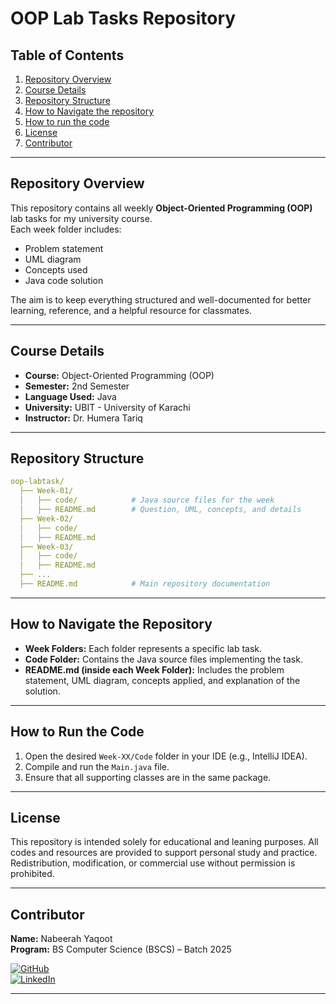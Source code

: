 # OOP Lab Tasks Repository

## Table of Contents

1. [Repository Overview](#repository-overview)
2. [Course Details](#course-details)
3. [Repository Structure](#repository-structure)
4. [How to Navigate the repository](#how-to-navigate-the-repository)
5. [How to run the code](#how-to-run-the-code)
6. [License](#license)
7. [Contributor](#contributor)

---

## Repository Overview

This repository contains all weekly **Object-Oriented Programming (OOP)** lab tasks for my university course.  
Each week folder includes:
- Problem statement
- UML diagram
- Concepts used
- Java code solution

The aim is to keep everything structured and well-documented for better learning, reference, and a helpful resource for classmates.

---

## Course Details

- **Course:** Object-Oriented Programming (OOP)
- **Semester:** 2nd Semester
- **Language Used:** Java
- **University:** UBIT - University of Karachi
- **Instructor:** Dr. Humera Tariq

---

## Repository Structure

```yaml
oop-labtask/
  ├── Week-01/
  │   ├── code/            # Java source files for the week
  │   ├── README.md        # Question, UML, concepts, and details
  ├── Week-02/
  │   ├── code/
  │   ├── README.md
  ├── Week-03/
  │   ├── code/
  │   ├── README.md
  ├── ...
  ├── README.md            # Main repository documentation

```

---

## How to Navigate the Repository


- **Week Folders:** Each folder represents a specific lab task.
- **Code Folder:** Contains the Java source files implementing the task.
- **README.md (inside each Week Folder):** Includes the problem statement, UML diagram, concepts applied, and explanation of the solution.

---

## How to Run the Code

1. Open the desired `Week-XX/Code` folder in your IDE (e.g., IntelliJ IDEA).
2. Compile and run the `Main.java` file.
3. Ensure that all supporting classes are in the same package.

---

## License
This repository is intended solely for educational and leaning purposes. All codes and resources are provided to support personal study and practice. Redistribution, modification, or commercial use without permission is prohibited. 

---

## Contributor

**Name:** Nabeerah Yaqoot  
**Program:** BS Computer Science (BSCS) – Batch 2025

[![GitHub](https://img.shields.io/badge/GitHub-nabeerah27-black?logo=github&logoColor=white)](https://github.com/nabeerah27)  
[![LinkedIn](https://img.shields.io/badge/LinkedIn-nabeerah27-blue?logo=linkedin&logoColor=white)](https://www.linkedin.com/in/nabeerah27)

---


